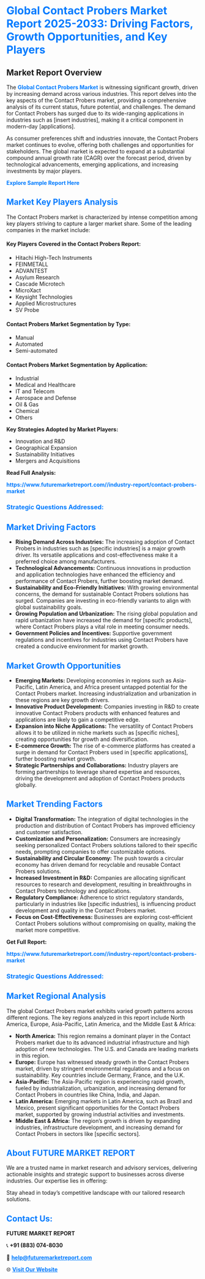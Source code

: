 <h1 style="color: #007BFF;">Global Contact Probers Market Report 2025-2033: Driving Factors, Growth Opportunities, and Key Players</h1>

<section id="overview">
<h2>Market Report Overview</h2>
<p>The <a href="https://www.futuremarketreport.com//industry-report/contact-probers-market" style="color: #007BFF; text-decoration: none;"><strong>Global Contact Probers Market</strong></a> is witnessing significant growth, driven by increasing demand across various industries. This report delves into the key aspects of the Contact Probers market, providing a comprehensive analysis of its current status, future potential, and challenges. The demand for Contact Probers has surged due to its wide-ranging applications in industries such as [insert industries], making it a critical component in modern-day [applications].</p>
<p>As consumer preferences shift and industries innovate, the Contact Probers market continues to evolve, offering both challenges and opportunities for stakeholders. The global market is expected to expand at a substantial compound annual growth rate (CAGR) over the forecast period, driven by technological advancements, emerging applications, and increasing investments by major players.</p>
</section>

<section id="overview">
<p><a href="https://www.futuremarketreport.com//request-sample/reportId=76802" style="color: #007BFF; text-decoration: none;"><strong>Explore Sample Report Here</strong></a></p>
</section>

<section id="key-players">
<h2 style="color: #007BFF;">Market Key Players Analysis</h2>
<p>The Contact Probers market is characterized by intense competition among key players striving to capture a larger market share. Some of the leading companies in the market include:</p>
<h4>Key Players Covered in the Contact Probers Report:</h4>
<ul><li>Hitachi High-Tech Instruments</li><li>FEINMETALL</li><li>ADVANTEST</li><li>Asylum Research</li><li>Cascade Microtech</li><li>MicroXact</li><li>Keysight Technologies</li><li>Applied Microstructures</li><li>SV Probe</li></ul>
<h4>Contact Probers Market Segmentation by Type:</h4>
<ul><li>Manual</li><li>Automated</li><li>Semi-automated</li></ul>

<h4>Contact Probers Market Segmentation by Application:</h4>
<ul><li>Industrial</li><li>Medical and Healthcare</li><li>IT and Telecom</li><li>Aerospace and Defense</li><li>Oil &amp; Gas</li><li>Chemical</li><li>Others</li></ul>
<p><strong>Key Strategies Adopted by Market Players:</strong></p>
<ul>
<li>Innovation and R&D</li>
<li>Geographical Expansion</li>
<li>Sustainability Initiatives</li>
<li>Mergers and Acquisitions</li>
</ul>
</section>

<section>
<p><strong>Read Full Analysis: </strong></p><a href="https://www.futuremarketreport.com//industry-report/contact-probers-market" style="color: #007BFF; text-decoration: none;"><strong>https://www.futuremarketreport.com//industry-report/contact-probers-market</strong></a>
<h3 style="color: #007BFF;">Strategic Questions Addressed:</h3>
</section>

<section id="driving-factors">
<h2 style="color: #007BFF;">Market Driving Factors</h2>
<ul>
<li><strong>Rising Demand Across Industries:</strong> The increasing adoption of Contact Probers in industries such as [specific industries] is a major growth driver. Its versatile applications and cost-effectiveness make it a preferred choice among manufacturers.</li>
<li><strong>Technological Advancements:</strong> Continuous innovations in production and application technologies have enhanced the efficiency and performance of Contact Probers, further boosting market demand.</li>
<li><strong>Sustainability and Eco-Friendly Initiatives:</strong> With growing environmental concerns, the demand for sustainable Contact Probers solutions has surged. Companies are investing in eco-friendly variants to align with global sustainability goals.</li>
<li><strong>Growing Population and Urbanization:</strong> The rising global population and rapid urbanization have increased the demand for [specific products], where Contact Probers plays a vital role in meeting consumer needs.</li>
<li><strong>Government Policies and Incentives:</strong> Supportive government regulations and incentives for industries using Contact Probers have created a conducive environment for market growth.</li>
</ul>
</section>

<section id="growth-opportunities">
<h2 style="color: #007BFF;">Market Growth Opportunities</h2>
<ul>
<li><strong>Emerging Markets:</strong> Developing economies in regions such as Asia-Pacific, Latin America, and Africa present untapped potential for the Contact Probers market. Increasing industrialization and urbanization in these regions are key growth drivers.</li>
<li><strong>Innovative Product Development:</strong> Companies investing in R&D to create innovative Contact Probers products with enhanced features and applications are likely to gain a competitive edge.</li>
<li><strong>Expansion into Niche Applications:</strong> The versatility of Contact Probers allows it to be utilized in niche markets such as [specific niches], creating opportunities for growth and diversification.</li>
<li><strong>E-commerce Growth:</strong> The rise of e-commerce platforms has created a surge in demand for Contact Probers used in [specific applications], further boosting market growth.</li>
<li><strong>Strategic Partnerships and Collaborations:</strong> Industry players are forming partnerships to leverage shared expertise and resources, driving the development and adoption of Contact Probers products globally.</li>
</ul>
</section>

<section id="trending-factors">
<h2 style="color: #007BFF;">Market Trending Factors</h2>
<ul>
<li><strong>Digital Transformation:</strong> The integration of digital technologies in the production and distribution of Contact Probers has improved efficiency and customer satisfaction.</li>
<li><strong>Customization and Personalization:</strong> Consumers are increasingly seeking personalized Contact Probers solutions tailored to their specific needs, prompting companies to offer customizable options.</li>
<li><strong>Sustainability and Circular Economy:</strong> The push towards a circular economy has driven demand for recyclable and reusable Contact Probers solutions.</li>
<li><strong>Increased Investment in R&D:</strong> Companies are allocating significant resources to research and development, resulting in breakthroughs in Contact Probers technology and applications.</li>
<li><strong>Regulatory Compliance:</strong> Adherence to strict regulatory standards, particularly in industries like [specific industries], is influencing product development and quality in the Contact Probers market.</li>
<li><strong>Focus on Cost-Effectiveness:</strong> Businesses are exploring cost-efficient Contact Probers solutions without compromising on quality, making the market more competitive.</li>
</ul>
</section>

<section>
<p><strong>Get Full Report: </strong></p><a href="https://www.futuremarketreport.com//industry-report/contact-probers-market" style="color: #007BFF; text-decoration: none;"><strong>https://www.futuremarketreport.com//industry-report/contact-probers-market</strong></a>
<h3 style="color: #007BFF;">Strategic Questions Addressed:</h3>
</section>


<section id="regional-analysis">
<h2 style="color: #007BFF;">Market Regional Analysis</h2>
<p>The global Contact Probers market exhibits varied growth patterns across different regions. The key regions analyzed in this report include North America, Europe, Asia-Pacific, Latin America, and the Middle East & Africa:</p>
<ul>
<li><strong>North America:</strong> This region remains a dominant player in the Contact Probers market due to its advanced industrial infrastructure and high adoption of new technologies. The U.S. and Canada are leading markets in this region.</li>
<li><strong>Europe:</strong> Europe has witnessed steady growth in the Contact Probers market, driven by stringent environmental regulations and a focus on sustainability. Key countries include Germany, France, and the U.K.</li>
<li><strong>Asia-Pacific:</strong> The Asia-Pacific region is experiencing rapid growth, fueled by industrialization, urbanization, and increasing demand for Contact Probers in countries like China, India, and Japan.</li>
<li><strong>Latin America:</strong> Emerging markets in Latin America, such as Brazil and Mexico, present significant opportunities for the Contact Probers market, supported by growing industrial activities and investments.</li>
<li><strong>Middle East & Africa:</strong> The region’s growth is driven by expanding industries, infrastructure development, and increasing demand for Contact Probers in sectors like [specific sectors].</li>
</ul>
</section>

<footer>
<h2 style="color: #007BFF;">About FUTURE MARKET REPORT</h2>
<p>We are a trusted name in market research and advisory services, delivering actionable insights and strategic support to businesses across diverse industries. Our expertise lies in offering:</p>

<p>Stay ahead in today’s competitive landscape with our tailored research solutions.</p>

<h2 style="color: #007BFF;">Contact Us:</h2>
<p><strong>FUTURE MARKET REPORT</strong></p>
<p>📞 <strong>+91 (883) 074-8030</strong></p>
<p>📧 <strong><a href="mailto:help@futuremarketreport.com" style="color: #007BFF;">help@futuremarketreport.com</a></strong></p>
<p>🌐 <strong><a href="https://www.futuremarketreport.com/" style="color: #007BFF;">Visit Our Website</a></strong></p>
</footer>